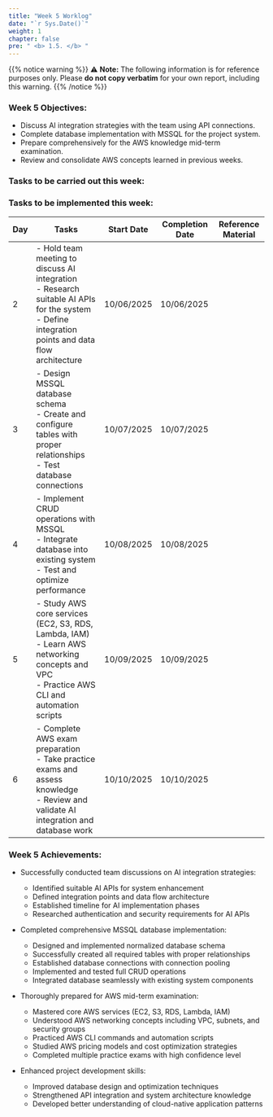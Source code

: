 ```yaml
---
title: "Week 5 Worklog"
date: "`r Sys.Date()`"
weight: 1
chapter: false
pre: " <b> 1.5. </b> "
---
```

{{% notice warning %}} 
⚠️ **Note:** The following information is for reference purposes only. Please **do not copy verbatim** for your own report, including this warning.
{{% /notice %}}


### Week 5 Objectives:

* Discuss AI integration strategies with the team using API connections.
* Complete database implementation with MSSQL for the project system.
* Prepare comprehensively for the AWS knowledge mid-term examination.
* Review and consolidate AWS concepts learned in previous weeks.

### Tasks to be carried out this week:
### Tasks to be implemented this week:
| Day | Tasks                                                                                                                                                                                       | Start Date | Completion Date | Reference Material                        |
| --- | ------------------------------------------------------------------------------------------------------------------------------------------------------------------------------------------- | ---------- | --------------- | ----------------------------------------- |
| 2   | - Hold team meeting to discuss AI integration <br> - Research suitable AI APIs for the system <br> - Define integration points and data flow architecture                                   | 10/06/2025 | 10/06/2025      |                                           |
| 3   | - Design MSSQL database schema <br> - Create and configure tables with proper relationships <br> - Test database connections                                                                 | 10/07/2025 | 10/07/2025      |                                           |
| 4   | - Implement CRUD operations with MSSQL <br> - Integrate database into existing system <br> - Test and optimize performance                                                                   | 10/08/2025 | 10/08/2025      |                                           |
| 5   | - Study AWS core services (EC2, S3, RDS, Lambda, IAM) <br> - Learn AWS networking concepts and VPC <br> - Practice AWS CLI and automation scripts                                          | 10/09/2025 | 10/09/2025      |                                           |
| 6   | - Complete AWS exam preparation <br> - Take practice exams and assess knowledge <br> - Review and validate AI integration and database work                                                  | 10/10/2025 | 10/10/2025      |                                           |
### Week 5 Achievements:

* Successfully conducted team discussions on AI integration strategies:
  * Identified suitable AI APIs for system enhancement
  * Defined integration points and data flow architecture
  * Established timeline for AI implementation phases
  * Researched authentication and security requirements for AI APIs

* Completed comprehensive MSSQL database implementation:
  * Designed and implemented normalized database schema
  * Successfully created all required tables with proper relationships
  * Established database connections with connection pooling
  * Implemented and tested full CRUD operations
  * Integrated database seamlessly with existing system components

* Thoroughly prepared for AWS mid-term examination:
  * Mastered core AWS services (EC2, S3, RDS, Lambda, IAM)
  * Understood AWS networking concepts including VPC, subnets, and security groups
  * Practiced AWS CLI commands and automation scripts
  * Studied AWS pricing models and cost optimization strategies
  * Completed multiple practice exams with high confidence level

* Enhanced project development skills:
  * Improved database design and optimization techniques
  * Strengthened API integration and system architecture knowledge
  * Developed better understanding of cloud-native application patterns
